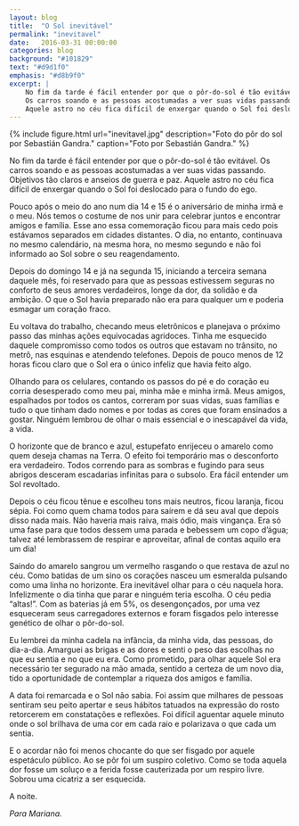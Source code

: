 ```yaml
---
layout: blog
title:  "O Sol inevitável"
permalink: "inevitavel"
date:   2016-03-31 00:00:00
categories: blog
background: "#101829"
text: "#d9d1f0"
emphasis: "#d8b9f0"
excerpt: |
    No fim da tarde é fácil entender por que o pôr-do-sol é tão evitável.
    Os carros soando e as pessoas acostumadas a ver suas vidas passando. Objetivos tão claro e anseios de guerra e paz.
    Aquele astro no céu fica difícil de enxergar quando o Sol foi deslocado para o fundo do ego.
---
```


{% include figure.html url="inevitavel.jpg" description="Foto do pôr do sol por Sebastián Gandra." caption="Foto por Sebastián Gandra." %}

No fim da tarde é fácil entender por que o pôr-do-sol é tão evitável.
Os carros soando e as pessoas acostumadas a ver suas vidas passando.
Objetivos tão claros e anseios de guerra e paz.
Aquele astro no céu fica difícil de enxergar quando o Sol foi deslocado para o fundo do ego.

Pouco após o meio do ano num dia 14 e 15 é o aniversário de minha irmã e o meu.
Nós temos o costume de nos unir para celebrar juntos e encontrar amigos e família.
Esse ano essa comemoração ficou para mais cedo pois estávamos separados em cidades distantes.
O dia, no entanto, continuava no mesmo calendário, na mesma hora, no mesmo segundo e não foi informado ao Sol sobre o seu reagendamento.

Depois do domingo 14 e já na segunda 15, iniciando a terceira semana daquele mês, foi reservado para que as pessoas estivessem seguras no conforto de seus amores verdadeiros, longe da dor, da solidão e da ambição.
O que o Sol havia preparado não era para qualquer um e poderia esmagar um coração fraco.

Eu voltava do trabalho, checando meus eletrônicos e planejava o próximo passo das minhas ações equivocadas agridoces.
Tinha me esquecido daquele compromisso como todos os outros que estavam no trânsito, no metrô, nas esquinas e atendendo telefones.
Depois de pouco menos de 12 horas ficou claro que o Sol era o único infeliz que havia feito algo.

Olhando para os celulares, contando os passos do pé e do coração eu corria desesperado como meu pai, minha mãe e minha irmã.
Meus amigos, espalhados por todos os cantos, correram por suas vidas, suas famílias e tudo o que tinham dado nomes e por todas as cores que foram ensinados a gostar.
Ninguém lembrou de olhar o mais essencial e o inescapável da vida, a vida.

O horizonte que de branco e azul, estupefato enrijeceu o amarelo como quem deseja chamas na Terra.
O efeito foi temporário mas o desconforto era verdadeiro.
Todos correndo para as sombras e fugindo para seus abrigos desceram escadarias infinitas para o subsolo.
Era fácil entender um Sol revoltado.

Depois o céu ficou tênue e escolheu tons mais neutros, ficou laranja, ficou sépia.
Foi como quem chama todos para saírem e dá seu aval que depois disso nada mais.
Não haveria mais raiva, mais ódio, mais vingança.
Era só uma fase para que todos dessem uma parada e bebessem um copo d’água; talvez até lembrassem de respirar e aproveitar, afinal de contas aquilo era um dia!

Saindo do amarelo sangrou um vermelho rasgando o que restava de azul no céu.
Como batidas de um sino os corações nasceu um esmeralda pulsando como uma linha no horizonte.
Era inevitável olhar para o céu naquela hora.
Infelizmente o dia tinha que parar e ninguém teria escolha. O céu pedia “altas!”.
Com as baterias já em 5%, os desengonçados, por uma vez esqueceram seus carregadores externos e foram fisgados pelo interesse genético de olhar o pôr-do-sol.

Eu lembrei da minha cadela na infância, da minha vida, das pessoas, do dia-a-dia.
Amarguei as brigas e as dores e senti o peso das escolhas no que eu sentia e no que eu era.
Como prometido, para olhar aquele Sol era necessário ter segurado na mão amada, sentido a certeza de um novo dia, tido a oportunidade de contemplar a riqueza dos amigos e família.

A data foi remarcada e o Sol não sabia.
Foi assim que milhares de pessoas sentiram seu peito apertar e seus hábitos tatuados na expressão do rosto retorcerem em constatações e reflexões.
Foi difícil aguentar aquele minuto onde o sol brilhava de uma cor em cada raio e polarizava o que cada um sentia.

E o acordar não foi menos chocante do que ser fisgado por aquele espetáculo público.
Ao se pôr foi um suspiro coletivo.
Como se toda aquela dor fosse um soluço e a ferida fosse cauterizada por um respiro livre.
Sobrou uma cicatriz a ser esquecida.

A noite.

*Para Mariana.*
